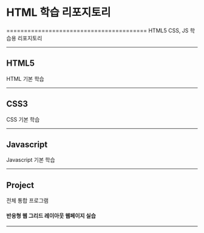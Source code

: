 # HTML 학습 리포지토리
========================================
HTML5 CSS, JS 학습용 리포지토리

---------------------------------
## HTML5 
HTML 기본 학습

----------
## CSS3
CSS 기본 학습

-----------------------------------

## Javascript
Javascript 기본 학습

-----------------------------------


## Project
전체 통합 프로그램

#### 반응형 웹 그리드 레이아웃 웹페이지 실습

-----------------------------------
